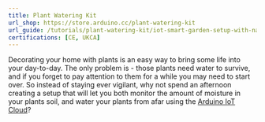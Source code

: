 ```yaml
---
title: Plant Watering Kit
url_shop: https://store.arduino.cc/plant-watering-kit
url_guide: /tutorials/plant-watering-kit/iot-smart-garden-setup-with-nanorp2040
certifications: [CE, UKCA]
---
```


Decorating your home with plants is an easy way to bring some life into your day-to-day. The only problem is - those plants need water to survive, and if you forget to pay attention to them for a while you may need to start over. So instead of staying ever vigilant, why not spend an afternoon creating a setup that will let you both monitor the amount of moisture in your plants soil, and water your plants from afar using the [Arduino IoT Cloud](https://docs.arduino.cc/cloud/iot-cloud)?